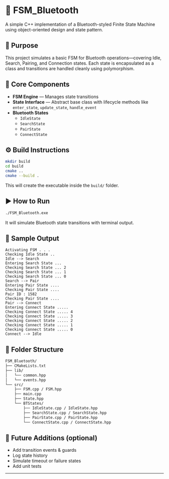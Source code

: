 # 🔄 FSM_Bluetooth
A simple C++ implementation of a Bluetooth-styled Finite State Machine using object-oriented design and state pattern.


## 🎯 Purpose
This project simulates a basic FSM for Bluetooth operations—covering Idle, Search, Pairing, and Connection states. Each state is encapsulated as a class and transitions are handled cleanly using polymorphism.


## 🧱 Core Components
- **FSM Engine** — Manages state transitions
- **State Interface** — Abstract base class with lifecycle methods like `enter_state`, `update_state`, `handle_event`
- **Bluetooth States**
  - `IdleState`
  - `SearchState`
  - `PairState`
  - `ConnectState`

## ⚙️ Build Instructions
```bash
mkdir build
cd build
cmake ..
cmake --build .
```

This will create the executable inside the `build/` folder.

## ▶️ How to Run
```bash
./FSM_Bluetooth.exe
```

It will simulate Bluetooth state transitions with terminal output.

## 🔄 Sample Output
```
Activating FSM . . . 
Checking Idle State ..
Idle --> Search
Entering Search State ...
Checking Search State ... 2
Checking Search State ... 1
Checking Search State ... 0
Search --> Pair
Entering Pair State ....
Checking Pair State ....
Pair ID : 1582
Checking Pair State ....
Pair --> Connect
Entering Connect State .....
Checking Connect State ..... 4
Checking Connect State ..... 3
Checking Connect State ..... 2
Checking Connect State ..... 1
Checking Connect State ..... 0
Connect --> Idle
```

## 📁 Folder Structure
```bash
FSM_Bluetooth/
├── CMakeLists.txt
├── lib/
│   └── common.hpp
│   └── events.hpp
└── src/
    ├── FSM.cpp / FSM.hpp
    ├── main.cpp
    ├── State.hpp
    └── BTStates/
        ├── IdleState.cpp / IdleState.hpp
        ├── SearchState.cpp / SearchState.hpp
        ├── PairState.cpp / PairState.hpp
        └── ConnectState.cpp / ConnectState.hpp
```

## 📝 Future Additions (optional)
- Add transition events & guards
- Log state history
- Simulate timeout or failure states
- Add unit tests

---
